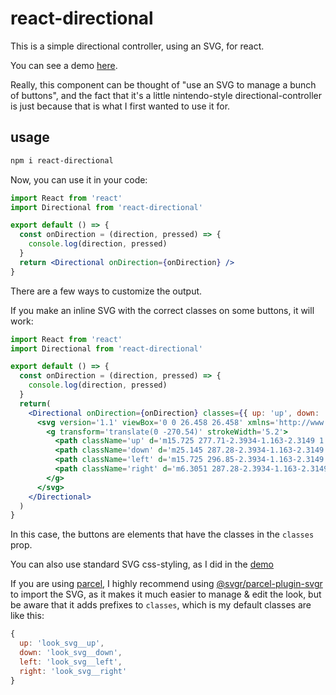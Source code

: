 # react-directional

This is a simple directional controller, using an SVG, for react.

You can see a demo [here](http://konsumer.js.org/react-directional/).

Really, this component can be thought of "use an SVG to manage a bunch of buttons", and the fact that it's a little nintendo-style directional-controller is just because that is what I first wanted to use it for.

## usage

```sh
npm i react-directional
```

Now, you can use it in your code:

```jsx
import React from 'react'
import Directional from 'react-directional'

export default () => {
  const onDirection = (direction, pressed) => {
    console.log(direction, pressed)
  }
  return <Directional onDirection={onDirection} />
}

```

There are a few ways to customize the output.

If you make an inline SVG with the correct classes on some buttons, it will work:

```jsx
import React from 'react'
import Directional from 'react-directional'

export default () => {
  const onDirection = (direction, pressed) => {
    console.log(direction, pressed)
  }
  return(
    <Directional onDirection={onDirection} classes={{ up: 'up', down: 'down', left: 'left', right: 'right' }}>
      <svg version='1.1' viewBox='0 0 26.458 26.458' xmlns='http://www.w3.org/2000/svg'>
        <g transform='translate(0 -270.54)' strokeWidth='5.2'>
          <path className='up' d='m15.725 277.71-2.3934-1.163-2.3149 1.3123 0.3665-2.6356-1.9634-1.7961 2.6199-0.46589 1.1015-2.4223 1.2527 2.3477 2.6441 0.29901-1.8457 1.9168z' />
          <path className='down' d='m25.145 287.28-2.3934-1.163-2.3149 1.3123 0.3665-2.6356-1.9634-1.7961 2.6199-0.46589 1.1015-2.4223 1.2527 2.3477 2.6441 0.29902-1.8457 1.9168z' />
          <path className='left' d='m15.725 296.85-2.3934-1.163-2.3149 1.3123 0.3665-2.6356-1.9634-1.7961 2.6199-0.46588 1.1015-2.4223 1.2527 2.3477 2.6441 0.29901-1.8457 1.9168z' />
          <path className='right' d='m6.3051 287.28-2.3934-1.163-2.3149 1.3123 0.3665-2.6356-1.9634-1.7961 2.6199-0.46589 1.1015-2.4223 1.2527 2.3477 2.6441 0.29902-1.8457 1.9168z' />
        </g>
      </svg>
    </Directional>
  )
}
```

In this case, the buttons are elements that have the classes in the `classes` prop.

You can also use standard SVG css-styling, as I did in the [demo](https://github.com/konsumer/react-directional/blob/master/src/index.html)

If you are using [parcel](https://parceljs.org/), I highly recommend using [@svgr/parcel-plugin-svgr](https://www.npmjs.com/package/@svgr/parcel-plugin-svgr) to import the SVG, as it makes it much easier to manage & edit the look, but be aware that it adds prefixes to `classes`, which is my default classes are like this:

```js
{
  up: 'look_svg__up',
  down: 'look_svg__down',
  left: 'look_svg__left',
  right: 'look_svg__right'
}
```